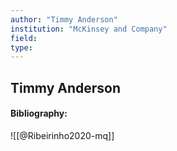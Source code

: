 ```yaml
---
author: "Timmy Anderson"
institution: "McKinsey and Company"
field:
type:
---
```


## Timmy Anderson
#### Bibliography:

![[@Ribeirinho2020-mq]]